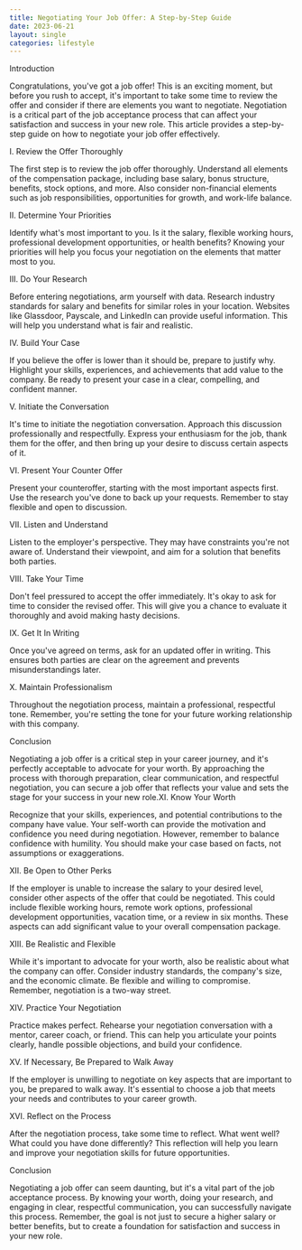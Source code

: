 ```yaml
---
title: Negotiating Your Job Offer: A Step-by-Step Guide
date: 2023-06-21
layout: single
categories: lifestyle
---
```

Introduction

Congratulations, you've got a job offer! This is an exciting moment, but before you rush to accept, it's important to take some time to review the offer and consider if there are elements you want to negotiate. Negotiation is a critical part of the job acceptance process that can affect your satisfaction and success in your new role. This article provides a step-by-step guide on how to negotiate your job offer effectively.

I. Review the Offer Thoroughly

The first step is to review the job offer thoroughly. Understand all elements of the compensation package, including base salary, bonus structure, benefits, stock options, and more. Also consider non-financial elements such as job responsibilities, opportunities for growth, and work-life balance.

II. Determine Your Priorities

Identify what's most important to you. Is it the salary, flexible working hours, professional development opportunities, or health benefits? Knowing your priorities will help you focus your negotiation on the elements that matter most to you.

III. Do Your Research

Before entering negotiations, arm yourself with data. Research industry standards for salary and benefits for similar roles in your location. Websites like Glassdoor, Payscale, and LinkedIn can provide useful information. This will help you understand what is fair and realistic.

IV. Build Your Case

If you believe the offer is lower than it should be, prepare to justify why. Highlight your skills, experiences, and achievements that add value to the company. Be ready to present your case in a clear, compelling, and confident manner.

V. Initiate the Conversation

It's time to initiate the negotiation conversation. Approach this discussion professionally and respectfully. Express your enthusiasm for the job, thank them for the offer, and then bring up your desire to discuss certain aspects of it.

VI. Present Your Counter Offer

Present your counteroffer, starting with the most important aspects first. Use the research you've done to back up your requests. Remember to stay flexible and open to discussion.

VII. Listen and Understand

Listen to the employer's perspective. They may have constraints you're not aware of. Understand their viewpoint, and aim for a solution that benefits both parties.

VIII. Take Your Time

Don't feel pressured to accept the offer immediately. It's okay to ask for time to consider the revised offer. This will give you a chance to evaluate it thoroughly and avoid making hasty decisions.

IX. Get It In Writing

Once you've agreed on terms, ask for an updated offer in writing. This ensures both parties are clear on the agreement and prevents misunderstandings later.

X. Maintain Professionalism

Throughout the negotiation process, maintain a professional, respectful tone. Remember, you're setting the tone for your future working relationship with this company.

Conclusion

Negotiating a job offer is a critical step in your career journey, and it's perfectly acceptable to advocate for your worth. By approaching the process with thorough preparation, clear communication, and respectful negotiation, you can secure a job offer that reflects your value and sets the stage for your success in your new role.XI. Know Your Worth

Recognize that your skills, experiences, and potential contributions to the company have value. Your self-worth can provide the motivation and confidence you need during negotiation. However, remember to balance confidence with humility. You should make your case based on facts, not assumptions or exaggerations.

XII. Be Open to Other Perks

If the employer is unable to increase the salary to your desired level, consider other aspects of the offer that could be negotiated. This could include flexible working hours, remote work options, professional development opportunities, vacation time, or a review in six months. These aspects can add significant value to your overall compensation package.

XIII. Be Realistic and Flexible

While it's important to advocate for your worth, also be realistic about what the company can offer. Consider industry standards, the company's size, and the economic climate. Be flexible and willing to compromise. Remember, negotiation is a two-way street.

XIV. Practice Your Negotiation

Practice makes perfect. Rehearse your negotiation conversation with a mentor, career coach, or friend. This can help you articulate your points clearly, handle possible objections, and build your confidence.

XV. If Necessary, Be Prepared to Walk Away

If the employer is unwilling to negotiate on key aspects that are important to you, be prepared to walk away. It's essential to choose a job that meets your needs and contributes to your career growth.

XVI. Reflect on the Process

After the negotiation process, take some time to reflect. What went well? What could you have done differently? This reflection will help you learn and improve your negotiation skills for future opportunities.

Conclusion

Negotiating a job offer can seem daunting, but it's a vital part of the job acceptance process. By knowing your worth, doing your research, and engaging in clear, respectful communication, you can successfully navigate this process. Remember, the goal is not just to secure a higher salary or better benefits, but to create a foundation for satisfaction and success in your new role.
